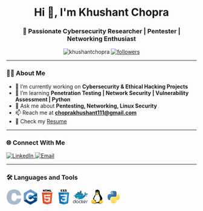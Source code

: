 <h1 align="center">Hi 👋, I'm Khushant Chopra</h1>
<h3 align="center">🚀 Passionate Cybersecurity Researcher | Pentester | Networking Enthusiast</h3>

<p align="center">
  <img src="https://komarev.com/ghpvc/?username=khushantchopra&label=Profile%20views&color=0e75b6&style=flat" alt="khushantchopra" />
  <a href="https://github.com/khushantchopra?tab=followers"><img src="https://img.shields.io/github/followers/khushantchopra?label=Followers&style=social" alt="followers"></a>
</p>

---

### 👨‍💻 About Me
- 🔭 I’m currently working on **Cybersecurity & Ethical Hacking Projects**  
- 🌱 I’m learning **Penetration Testing | Network Security | Vulnerability Assessment | Python**  
- 💬 Ask me about **Pentesting, Networking, Linux Security**  
- 📫 Reach me at **choprakhushant111@gmail.com**  
- 📄 Check my [Resume](https://github.com/Khushantchopra/Resume/blob/main/Khushant%20CV.pdf)  

---

### 🌐 Connect With Me
<p align="left">
  <a href="https://www.linkedin.com/in/khushant-chopra/" target="_blank">
    <img src="https://raw.githubusercontent.com/rahuldkjain/github-profile-readme-generator/master/src/images/icons/Social/linked-in-alt.svg" alt="LinkedIn" height="30" width="40" />
  </a>
  <a href="mailto:choprakhushant111@gmail.com">
    <img src="https://cdn-icons-png.flaticon.com/512/732/732200.png" alt="Email" height="30" width="40" />
  </a>
</p>

---

### 🛠️ Languages and Tools
<p align="left">
  <a href="https://www.cprogramming.com/" target="_blank"><img src="https://raw.githubusercontent.com/devicons/devicon/master/icons/c/c-original.svg" alt="c" width="40" height="40"/></a>
  <a href="https://www.w3schools.com/cpp/" target="_blank"><img src="https://raw.githubusercontent.com/devicons/devicon/master/icons/cplusplus/cplusplus-original.svg" alt="cplusplus" width="40" height="40"/></a>
  <a href="https://www.w3.org/html/" target="_blank"><img src="https://raw.githubusercontent.com/devicons/devicon/master/icons/html5/html5-original-wordmark.svg" alt="html5" width="40" height="40"/></a>
  <a href="https://www.w3schools.com/css/" target="_blank"><img src="https://raw.githubusercontent.com/devicons/devicon/master/icons/css3/css3-original-wordmark.svg" alt="css3" width="40" height="40"/></a>
  <a href="https://www.docker.com/" target="_blank"><img src="https://raw.githubusercontent.com/devicons/devicon/master/icons/docker/docker-original-wordmark.svg" alt="docker" width="40" height="40"/></a>
  <a href="https://www.linux.org/" target="_blank"><img src="https://raw.githubusercontent.com/devicons/devicon/master/icons/linux/linux-original.svg" alt="linux" width="40" height="40"/></a>
  <a href="https://www.python.org/" target="_blank"><img src="https://raw.githubusercontent.com/devicons/devicon/master/icons/python/python-original.svg" alt="python" width="40" height="40"/></a>
</p>

